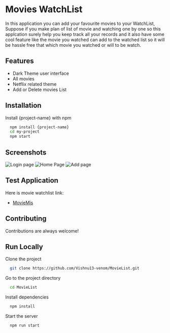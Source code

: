 
# Movies WatchList

In this application you can add your favourite movies to your WatchList, Suppose if you make plan of list of movie and watching one by one so this applcation surely help you keep track all your records and it also have some cool feature like the movie you watched can add to the watched list so it will be hassle free that which movie you watched or will to be watch.


## Features

- Dark Theme user interface
- All movies
- Netflix related theme
- Add or Delete movies List




## Installation

Install {project-name} with npm

```bash
  npm install {project-name}
  cd my-project
  npm start
```
    
## Screenshots

![Login page](https://drive.google.com/file/d/1NjjIpKfH_nnO9zWFm9mLilZ9vVMg0ImO/view?usp=sharing)
![Home Page](https://drive.google.com/file/d/1hc4MJEDZZKMfGfVb9gN-Vqf-kExZmztu/view?usp=sharing)
![Add page](https://drive.google.com/file/d/1iA0-DY4q80tJQi8GULwU1uprPStotJ-d/view?usp=sharing)


## Test Application

Here is movie watchlist link:
- [MovieMis](https://629ba7b25e71672a02a07b0d--charming-queijadas-76ab0d.netlify.app/)


## Contributing

Contributions are always welcome!



## Run Locally

Clone the project

```bash
  git clone https://github.com/Vishnu13-venom/MovieList.git
```

Go to the project directory

```bash
  cd MovieList
```

Install dependencies

```bash
  npm install
```

Start the server

```bash
  npm run start
```

